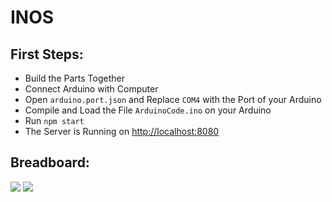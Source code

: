# INOS
## First Steps:
- Build the Parts Together
- Connect Arduino with Computer
- Open `arduino.port.json` and Replace `COM4` with the Port of your Arduino
- Compile and Load the File `ArduinoCode.ino` on your Arduino
- Run `npm start`
- The Server is Running on [http://localhost:8080](http://localhost:8080)

## Breadboard:
![](https://sharkbyteprojects.github.io/Arduino-Web-Service-Example/hardware/Breadboard.png)
![](https://sharkbyteprojects.github.io/Arduino-Web-Service-Example/hardware/plan.png)
